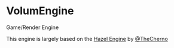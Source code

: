 # VolumEngine
 
Game/Render Engine

This engine is largely based on the [Hazel Engine](https://github.com/TheCherno/Hazel) by [@TheCherno](https://github.com/TheCherno)

